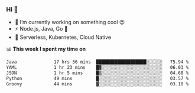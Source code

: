 ### Hi 👋

<!--
**nodejh/nodejh** is a ✨ _special_ ✨ repository because its `README.md` (this file) appears on your GitHub profile.

Here are some ideas to get you started:

- 🔭 I’m currently working on ...
- 🌱 I’m currently learning ...
- 👯 I’m looking to collaborate on ...
- 🤔 I’m looking for help with ...
- 💬 Ask me about ...
- 📫 How to reach me: ...
- 😄 Pronouns: ...
- ⚡ Fun fact: ...
-->

- 🔭 I’m currently working on something cool :wink:
- ⚡ Node.js, Java, Go :thought_balloon:
- 🤖 Serverless, Kubernetes, Cloud Native

📊 **This week I spent my time on**

<!--START_SECTION:waka-->

```txt
Java              17 hrs 36 mins  ███████████████████░░░░░░   75.94 %
YAML              1 hr 23 mins    █▓░░░░░░░░░░░░░░░░░░░░░░░   06.03 %
JSON              1 hr 5 mins     █▒░░░░░░░░░░░░░░░░░░░░░░░   04.68 %
Python            49 mins         █░░░░░░░░░░░░░░░░░░░░░░░░   03.57 %
Groovy            44 mins         ▓░░░░░░░░░░░░░░░░░░░░░░░░   03.18 %
```

<!--END_SECTION:waka-->


<!--
:traffic_light: **Visitors**

![visitors](https://visitor-badge.glitch.me/badge?page_id=nodejh.nodejh)
-->
